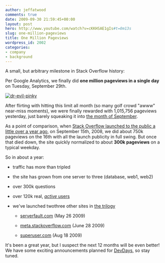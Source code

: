 ```yaml
---
author: jeffatwood
comments: true
date: 2009-09-30 21:59:45+00:00
layout: post
hero: http://www.youtube.com/watch?v=cKKHSAE1gIs#t=0m13s
slug: one-million-pageviews
title: One Million Pageviews
wordpress_id: 2002
categories:
- company
- background
---
```



A small, but arbitrary milestone in Stack Overflow history:



Per Google Analytics, we finally did **one million pageviews in a single day** on Tuesday, September 29th.



[![dr-evil-pinky](http://blog.stackoverflow.com/wp-content/uploads/dr-evil-pinky.jpg)](http://www.youtube.com/watch?v=cKKHSAE1gIs#t=0m13s)



After flirting with hitting this limit all month (so many golf crowd "awww" near-miss moments), we were finally rewarded with 1,015,756 pageviews yesterday, just barely squeaking it into [the month of September](http://twitter.com/codinghorror/status/2613465918).



As a point of comparison, when [Stack Overflow launched to the public a little over a year ago](http://blog.stackoverflow.com/2008/09/then-a-miracle-occurs-public-beta/), on September 15th, 2008, we did about 750k pageviews on the 16th with all the launch publicity in full swing. But once that died down, the site quickly normalized to about **300k pageviews** on a typical weekday. 



So in about a year:







  * traffic has more than tripled

  * the site has grown from one server to three (database, web1, web2)

  * over 300k questions 

  * over 120k real, [_active_ users](http://blog.stackoverflow.com/2009/02/when-is-an-account-abandoned/)

  * we've launched twothree other sites in [the trilogy](http://blog.stackoverflow.com/2009/05/the-stack-overflow-trilogy/)


    * [serverfault.com](http://blog.stackoverflow.com/2009/05/server-fault-public-beta-launches/) (May 26 2009)

    * [meta.stackoverflow.com](http://blog.stackoverflow.com/2009/06/cmon-get-meta/) (June 28 2009)

    * [superuser.com](http://blog.stackoverflow.com/2009/08/super-user-now-public/) (Aug 18 2009)





It's been a great year, but I suspect the next 12 months will be even better! We have some exciting announcements planned for [DevDays](http://stackoverflow.carsonified.com/), so stay tuned. 

